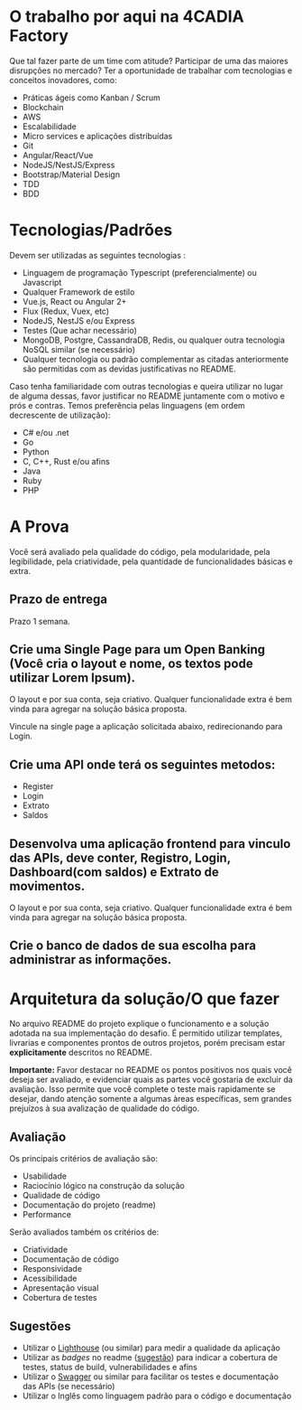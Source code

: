 # O trabalho por aqui na 4CADIA Factory

Que tal fazer parte de um time com atitude? Participar de uma das maiores disrupções no mercado? Ter a oportunidade de trabalhar com tecnologias e conceitos inovadores, como:

* Práticas ágeis como Kanban / Scrum
* Blockchain
* AWS
* Escalabilidade
* Micro services e aplicações distribuídas
* Git
* Angular/React/Vue
* NodeJS/NestJS/Express
* Bootstrap/Material Design
* TDD
* BDD

# Tecnologias/Padrões

Devem ser utilizadas as seguintes tecnologias :

* Linguagem de programação Typescript (preferencialmente) ou Javascript
* Qualquer Framework de estilo 
* Vue.js, React ou Angular 2+
* Flux (Redux, Vuex, etc)
* NodeJS, NestJS e/ou Express
* Testes (Que achar necessário)
* MongoDB, Postgre, CassandraDB, Redis, ou qualquer outra tecnologia NoSQL similar (se necessário)
* Qualquer tecnologia ou padrão complementar as citadas anteriormente são permitidas com as devidas justificativas no README.

Caso tenha familiaridade com outras tecnologias e queira utilizar no lugar de alguma dessas, favor justificar no README juntamente com o motivo e prós e contras.
Temos preferência pelas linguagens (em ordem decrescente de utilização):

* C# e/ou .net
* Go
* Python
* C, C++, Rust e/ou afins
* Java
* Ruby
* PHP

# A Prova

Você será avaliado pela qualidade do código, pela modularidade, pela legibilidade, pela criatividade, pela quantidade de funcionalidades básicas e extra.

## Prazo de entrega

Prazo 1 semana.

## Crie uma Single Page para um Open Banking (Você cria o layout e nome, os textos pode utilizar Lorem Ipsum). 

O layout e por sua conta, seja criativo.
Qualquer funcionalidade extra é bem vinda para agregar na solução básica proposta.

Vincule na single page a aplicação solicitada abaixo, redirecionando para Login.

## Crie uma API onde terá os seguintes metodos:

* Register
* Login
* Extrato
* Saldos

## Desenvolva uma aplicação frontend para vinculo das APIs, deve conter, Registro, Login, Dashboard(com saldos) e Extrato de movimentos.

O layout e por sua conta, seja criativo.
Qualquer funcionalidade extra é bem vinda para agregar na solução básica proposta.

## Crie o banco de dados de sua escolha para administrar as informações.

# Arquitetura da solução/O que fazer

No arquivo README do projeto explique o funcionamento e a solução adotada na sua implementação do desafio.
É permitido utilizar templates, livrarias e componentes prontos de outros projetos, porém precisam estar **explicitamente** descritos no README.

**Importante:** Favor destacar no README os pontos positivos nos quais você deseja ser avaliado, e evidenciar quais as partes você gostaria de excluir da avaliação. Isso permite que você complete o teste mais rapidamente se desejar, dando atenção somente a algumas àreas específicas, sem grandes prejuízos à sua avalização de qualidade do código.

## Avaliação

Os principais critérios de avaliação são:

* Usabilidade
* Raciocínio lógico na construção da solução
* Qualidade de código
* Documentação do projeto (readme)
* Performance

Serão avaliados também os critérios de:

* Criatividade
* Documentação de código
* Responsividade
* Acessibilidade
* Apresentação visual
* Cobertura de testes

## Sugestões

* Utilizar o [Lighthouse](https://developers.google.com/web/tools/lighthouse) (ou similar) para medir a qualidade da aplicação
* Utilizar as *badges* no readme ([sugestão](https://github.com/dwyl/repo-badges)) para indicar a cobertura de testes, status de build, vulnerabilidades e afins
* Utilizar o [Swagger](https://swagger.io/) ou similar para facilitar os testes e documentação das APIs (se necessário)
* Utilizar o Inglês como linguagem padrão para o código e documentação
